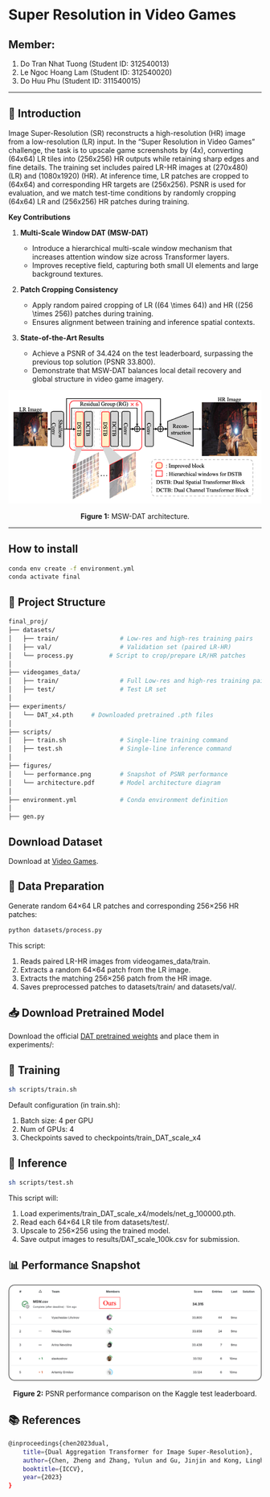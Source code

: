# Super Resolution in Video Games

## Member:
1. Do Tran Nhat Tuong (Student ID: 312540013)
2. Le Ngoc Hoang Lam (Student ID: 312540020)
3. Do Huu Phu (Student ID: 311540015)

---

## 📖 Introduction

Image Super-Resolution (SR) reconstructs a high-resolution (HR) image from a low-resolution (LR) input. In the “Super Resolution in Video Games” challenge, the task is to upscale game screenshots by \(4x\), converting \(64x64\) LR tiles into \(256x256\) HR outputs while retaining sharp edges and fine details. The training set includes paired LR-HR images at \(270x480\) (LR) and \(1080x1920\) (HR). At inference time, LR patches are cropped to \(64x64\) and corresponding HR targets are \(256x256\). PSNR is used for evaluation, and we match test-time conditions by randomly cropping \(64x64\) LR and \(256x256\) HR patches during training.

**Key Contributions**  
1. **Multi-Scale Window DAT (MSW-DAT)**  
   - Introduce a hierarchical multi-scale window mechanism that increases attention window size across Transformer layers.  
   - Improves receptive field, capturing both small UI elements and large background textures.

2. **Patch Cropping Consistency**  
   - Apply random paired cropping of LR (\(64 \times 64\)) and HR (\(256 \times 256\)) patches during training.  
   - Ensures alignment between training and inference spatial contexts.

3. **State-of-the-Art Results**  
   - Achieve a PSNR of 34.424 on the test leaderboard, surpassing the previous top solution (PSNR 33.800).  
   - Demonstrate that MSW-DAT balances local detail recovery and global structure in video game imagery.

<p align="center">
  <img src="figures/architecture.png" alt="Model Architecture" width="600">
</p>
<p align="center"><strong>Figure 1:</strong> MSW-DAT architecture.</p>

---

## How to install
```bash
conda env create -f environment.yml
conda activate final
```

## 📂 Project Structure
```bash
final_proj/
├── datasets/
│   ├── train/                 # Low-res and high-res training pairs
│   ├── val/                   # Validation set (paired LR-HR)
│   └── process.py          # Script to crop/prepare LR/HR patches
│
├── videogames_data/
│   ├── train/                 # Full Low-res and high-res training pairs
│   ├── test/                  # Test LR set 
│
├── experiments/
│   └── DAT_x4.pth     # Downloaded pretrained .pth files
│
├── scripts/
│   ├── train.sh               # Single-line training command
│   ├── test.sh                # Single-line inference command
│
├── figures/
│   └── performance.png        # Snapshot of PSNR performance
│   └── architecture.pdf       # Model architecture diagram
│
├── environment.yml            # Conda environment definition
│
├── gen.py           
```

## Download Dataset
Download at [Video Games](https://www.kaggle.com/competitions/super-resolution-in-video-games/data).

## 🔧 Data Preparation
Generate random 64×64 LR patches and corresponding 256×256 HR patches:
```bash
python datasets/process.py
```
This script:
1. Reads paired LR-HR images from videogames_data/train.
2. Extracts a random 64×64 patch from the LR image.
3. Extracts the matching 256×256 patch from the HR image.
4. Saves preprocessed patches to datasets/train/ and datasets/val/.

## 📥 Download Pretrained Model
Download the official [DAT pretrained weights](https://drive.google.com/file/d/1pEhXmg--IWHaZOwHUFdh7TEJqt2qeuYg/view) and place them in experiments/:

## 🚀 Training
```bash
sh scripts/train.sh
```

Default configuration (in train.sh):
1. Batch size: 4 per GPU
2. Num of GPUs: 4
3. Checkpoints saved to checkpoints/train_DAT_scale_x4

## 🧪 Inference
```bash
sh scripts/test.sh
```
This script will:
1. Load experiments/train_DAT_scale_x4/models/net_g_100000.pth.
2. Read each 64×64 LR tile from datasets/test/.
3. Upscale to 256×256 using the trained model.
4. Save output images to results/DAT_scale_100k.csv for submission.


## 📊 Performance Snapshot
<p align="center"> <img src="figures/perform.png" alt="Performance Snapshot" width="600"> </p> <p align="center"><strong>Figure 2:</strong> PSNR performance comparison on the Kaggle test leaderboard.</p>

## 📚 References
```bash
@inproceedings{chen2023dual,
    title={Dual Aggregation Transformer for Image Super-Resolution},
    author={Chen, Zheng and Zhang, Yulun and Gu, Jinjin and Kong, Linghe and Yang, Xiaokang and Yu, Fisher},
    booktitle={ICCV},
    year={2023}
}
```

